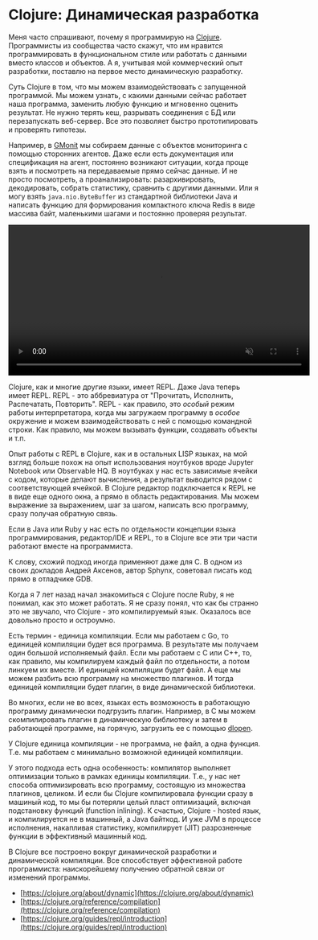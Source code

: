 # Clojure: Динамическая разработка

Меня часто спрашивают, почему я программирую на [Clojure](https://clojure.org).
Программисты из сообщества часто скажут,
что им нравится программировать в функциональном стиле или работать с данными вместо классов и объектов.
А я, учитывая мой коммерческий опыт разработки, поставлю на первое место динамическую разработку.

Суть Clojure в том, что мы можем взаимодействовать с запущенной программой.
Мы можем узнать, с какими данными сейчас работает наша программа,
заменить любую функцию и мгновенно оценить результат.
Не нужно терять кеш, разрывать соединения с БД или перезапускать веб-сервер.
Все это позволяет быстро прототипировать и проверять гипотезы.

Например, в [GMonit](https://gmonit.ru) мы собираем данные с объектов мониторинга с помощью сторонних агентов.
Даже если есть документация или спецификация на агент, постоянно возникают ситуации, когда
проще взять и посмотреть на передаваемые прямо сейчас данные. И не просто посмотреть, а проанализировать:
разархивировать, декодировать, собрать статистику, сравнить с другими данными.
Или я могу взять `java.nio.ByteBuffer` из стандартной библиотеки Java и написать функцию
для формирования компактного ключа Redis в виде массива байт, маленькими шагами и постоянно проверяя результат.

<video  src="repl.webm" height="300" muted autoplay loop></video>

Clojure, как и многие другие языки, имеет REPL. Даже Java теперь имеет REPL.
REPL - это аббревиатура от "Прочитать, Исполнить, Распечатать, Повторить".
REPL - как правило, это _особый_ режим работы интерпретатора,
когда мы загружаем программу в _особое_ окружение и можем взаимодействовать с ней с помощью командной строки.
Как правило, мы можем вызывать функции, создавать объекты и т.п.

Опыт работы с REPL в Clojure, как и в остальных LISP языках, на мой взгляд больше похож на опыт использования ноутбуков вроде Jupyter Notebook или Observable HQ.
В ноутбуках у нас есть зависимые ячейки с кодом, которые делают вычисления, а результат выводится рядом с соответствующей ячейкой.
В Clojure редактор подключается к REPL не в виде еще одного окна, а прямо в область редактирования.
Мы можем выражение за выражением, шаг за шагом, написать всю программу, сразу получая обратную связь.

Если в Java или Ruby у нас есть по отдельности концепции языка программирования, редактор/IDE и REPL,
то в Clojure все эти три части работают вместе на программиста.

К слову, схожий подход иногда применяют даже для C.
В одном из своих докладов Андрей Аксенов, автор Sphynx,
советовал писать код прямо в отладчике GDB.

Когда я 7 лет назад начал знакомиться с Clojure после Ruby, я не понимал, как это может работать.
Я не сразу понял, что как бы странно это не звучало, что Clojure - это компилируемый язык.
Оказалось все довольно просто и остроумно.

Есть термин - единица компиляции. Если мы работаем с Go, то единицей компиляции будет вся программа.
В результате мы получаем один большой исполняемый файл.
Если мы работаем с C или C++, то, как правило, мы компилируем каждый файл по отдельности,
а потом линкуем их вместе. И единицей компиляции будет файл.
А еще мы можем разбить всю программу на множество плагинов. И тогда единицей компиляции будет плагин,
в виде динамической библиотеки.

Во многих, если не во всех, языках есть возможность в работающую программу динамически подгрузить плагин.
Например, в C мы можем скомпилировать плагин в динамическую библиотеку и затем
в работающей программе, на горячую, загрузить ее с помощью [dlopen](https://www.opennet.ru/man.shtml?topic=dlopen&category=3).

У Clojure единица компиляции - не программа, не файл, а одна функция.
Т.е. мы работаем с минимально возможной единицей компиляции.

У этого подхода есть одна особенность: компилятор выполняет оптимизации только в рамках единицы компиляции.
Т.е., у нас нет способа оптимизировать всю программу, состоящую из множества плагинов, целиком.
И если бы Clojure компилировала функции сразу в машиный код, то мы бы потеряли целый пласт оптимизаций,
включая подстановку функций (function inlining).
К счастью, Clojure - hosted язык, и компилируется не в машинный, а Java байткод.
И уже JVM в процессе исполнения, накапливая статистику, компилирует (JIT) разрозненные функции в эффективный машинный код.

В Clojure все построено вокруг динамической разработки и динамической компиляции.
Все способствует эффективной работе программиста: наискорейшему получению обратной связи от изменений программы.

+ [https://clojure.org/about/dynamic](https://clojure.org/about/dynamic)
+ [https://clojure.org/reference/compilation](https://clojure.org/reference/compilation)
+ [https://clojure.org/guides/repl/introduction](https://clojure.org/guides/repl/introduction)
